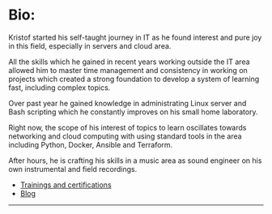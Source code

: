 Bio:
==========

Kristof started his self-taught journey in IT as he found interest and pure joy in this field, especially in servers and cloud area.

All the skills which he gained in recent years working outside the IT area allowed him to master time management and consistency in working on projects which created a strong foundation to develop a system of learning fast, including complex topics.

Over past year he gained knowledge in administrating Linux server and Bash scripting which he constantly improves on his small home laboratory.

Right now, the scope of his interest of topics to learn oscillates towards networking and cloud computing with using standard tools in the area including Python, Docker, Ansible and Terraform.

After hours, he is crafting his skills in a music area as sound engineer on his own instrumental and field recordings.




- [Trainings and certifications](training_and_certification/README.md)
- [Blog](Blog/README.md)
----------
